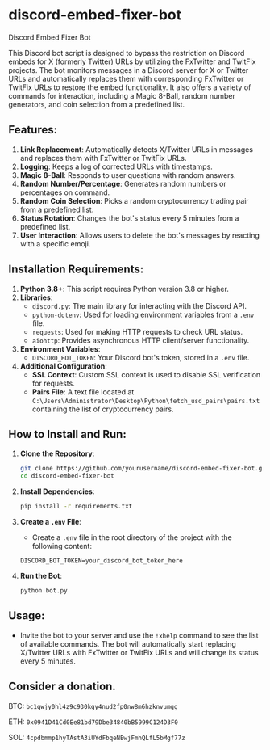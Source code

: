 # discord-embed-fixer-bot
Discord Embed Fixer Bot

This Discord bot script is designed to bypass the restriction on Discord embeds for X (formerly Twitter) URLs by utilizing the FxTwitter and TwitFix projects. The bot monitors messages in a Discord server for X or Twitter URLs and automatically replaces them with corresponding FxTwitter or TwitFix URLs to restore the embed functionality. It also offers a variety of commands for interaction, including a Magic 8-Ball, random number generators, and coin selection from a predefined list.

## Features:
1. **Link Replacement**: Automatically detects X/Twitter URLs in messages and replaces them with FxTwitter or TwitFix URLs.
2. **Logging**: Keeps a log of corrected URLs with timestamps.
3. **Magic 8-Ball**: Responds to user questions with random answers.
4. **Random Number/Percentage**: Generates random numbers or percentages on command.
5. **Random Coin Selection**: Picks a random cryptocurrency trading pair from a predefined list.
6. **Status Rotation**: Changes the bot's status every 5 minutes from a predefined list.
7. **User Interaction**: Allows users to delete the bot's messages by reacting with a specific emoji.

## Installation Requirements:
1. **Python 3.8+**: This script requires Python version 3.8 or higher.
2. **Libraries**:
    - `discord.py`: The main library for interacting with the Discord API.
    - `python-dotenv`: Used for loading environment variables from a `.env` file.
    - `requests`: Used for making HTTP requests to check URL status.
    - `aiohttp`: Provides asynchronous HTTP client/server functionality.
3. **Environment Variables**:
    - `DISCORD_BOT_TOKEN`: Your Discord bot's token, stored in a `.env` file.
4. **Additional Configuration**:
    - **SSL Context**: Custom SSL context is used to disable SSL verification for requests.
    - **Pairs File**: A text file located at `C:\Users\Administrator\Desktop\Python\fetch_usd_pairs\pairs.txt` containing the list of cryptocurrency pairs.

## How to Install and Run:
1. **Clone the Repository**:
    ```bash
    git clone https://github.com/yourusername/discord-embed-fixer-bot.git
    cd discord-embed-fixer-bot
    ```

2. **Install Dependencies**:
    ```bash
    pip install -r requirements.txt
    ```

3. **Create a `.env` File**:
    - Create a `.env` file in the root directory of the project with the following content:
    ```
    DISCORD_BOT_TOKEN=your_discord_bot_token_here
    ```

4. **Run the Bot**:
    ```bash
    python bot.py
    ```

## Usage:
- Invite the bot to your server and use the `!xhelp` command to see the list of available commands. The bot will automatically start replacing X/Twitter URLs with FxTwitter or TwitFix URLs and will change its status every 5 minutes.

## Consider a donation.

BTC: `bc1qwjy0hl4z9c930kgy4nud2fp0nw8m6hzknvumgg`

ETH: `0x0941D41Cd0Ee81bd79Dbe34840bB5999C124D3F0`

SOL: `4cpdbmmp1hyTAstA3iUYdFbqeNBwjFmhQLfL5bMgf77z`
